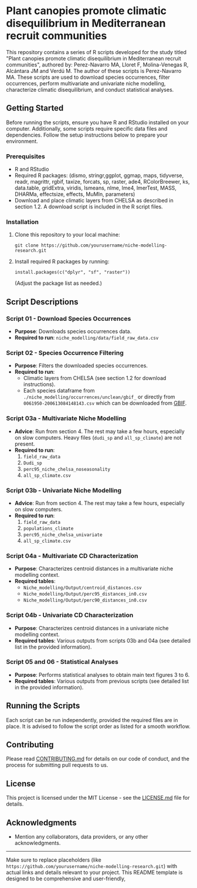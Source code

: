 

# Plant canopies promote climatic disequilibrium in Mediterranean recruit communities

This repository contains a series of R scripts developed for the study titled "Plant canopies promote climatic disequilibrium in Mediterranean recruit communities", authored by: Perez-Navarro MA, Lloret F, Molina-Venegas R, Alcántara JM and Verdú M. The author of these scripts is Perez-Navarro MA. These scripts are used to download species occurrences, filter occurrences, perform multivariate and univariate niche modelling, characterize climatic disequilibrium, and conduct statistical analyses.

## Getting Started

Before running the scripts, ensure you have R and RStudio installed on your computer. Additionally, some scripts require specific data files and dependencies. Follow the setup instructions below to prepare your environment.

### Prerequisites

- R and RStudio
- Required R packages: (dismo, stringr,ggplot, ggmap, maps, tidyverse, readr, magrittr, rgbif, taxize, forcats, sp, raster, ade4, RColorBreewer, ks, data.table, gridExtra, viridis, lsmeans, nlme, lme4, lmerTest, MASS, DHARMa, effectsize, effects, MuMIn, parameters)
- Download and place climatic layers from CHELSA as described in section 1.2. A download script is included in the R script files.

### Installation

1. Clone this repository to your local machine:
   ```
   git clone https://github.com/yourusername/niche-modelling-research.git
   ```
2. Install required R packages by running:
   ```
   install.packages(c("dplyr", "sf", "raster"))
   ```
   (Adjust the package list as needed.)

## Script Descriptions

### Script 01 - Download Species Occurrences

- **Purpose**: Downloads species occurrences data.
- **Required to run**: `niche_modelling/data/field_raw_data.csv`

### Script 02 - Species Occurrence Filtering

- **Purpose**: Filters the downloaded species occurrences.
- **Required to run**:
  - Climatic layers from CHELSA (see section 1.2 for download instructions).
  - Each species dataframe from `./niche_modelling/occurrences/unclean/gbif_` or directly from `0061950-200613084148143.csv` which can be downloaded from [GBIF](https://doi.org/10.15468/dl.9c6h5v).

### Script 03a - Multivariate Niche Modelling

- **Advice**: Run from section 4. The rest may take a few hours, especially on slow computers. Heavy files (`dudi_sp` and `all_sp_climate`) are not present.
- **Required to run**:
  1. `field_raw_data`
  2. `Dudi_sp`
  3. `perc95_niche_chelsa_noseasonality`
  4. `all_sp_climate.csv`

### Script 03b - Univariate Niche Modelling

- **Advice**: Run from section 4. The rest may take a few hours, especially on slow computers.
- **Required to run**:
  1. `field_raw_data`
  2. `populations_climate`
  3. `perc95_niche_chelsa_univariate`
  4. `all_sp_climate.csv`

### Script 04a - Multivariate CD Characterization

- **Purpose**: Characterizes centroid distances in a multivariate niche modelling context.
- **Required tables**: 
  - `Niche_modelling/Output/centroid_distances.csv`
  - `Niche_modelling/Output/perc95_distances_in0.csv`
  - `Niche_modelling/Output/perc90_distances_in0.csv`

### Script 04b - Univariate CD Characterization

- **Purpose**: Characterizes centroid distances in a univariate niche modelling context.
- **Required tables**: Various outputs from scripts 03b and 04a (see detailed list in the provided information).

### Script 05 and 06 - Statistical Analyses

- **Purpose**: Performs statistical analyses to obtain main text figures 3 to 6.
- **Required tables**: Various outputs from previous scripts (see detailed list in the provided information).

## Running the Scripts

Each script can be run independently, provided the required files are in place. It is advised to follow the script order as listed for a smooth workflow.

## Contributing

Please read [CONTRIBUTING.md](https://github.com/yourusername/niche-modelling-research/CONTRIBUTING.md) for details on our code of conduct, and the process for submitting pull requests to us.

## License

This project is licensed under the MIT License - see the [LICENSE.md](https://github.com/yourusername/niche-modelling-research/LICENSE.md) file for details.

## Acknowledgments

- Mention any collaborators, data providers, or any other acknowledgments.

---

Make sure to replace placeholders (like `https://github.com/yourusername/niche-modelling-research.git`) with actual links and details relevant to your project. This README template is designed to be comprehensive and user-friendly,
